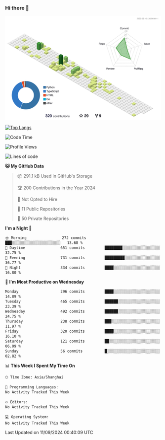 ### Hi there 👋

![](./profile-3d-contrib/profile-green-animate.svg)

 

[![Top Langs](https://github-readme-stats.vercel.app/api/top-langs/?username=fly2tomato)](https://github.com/anuraghazra/github-readme-stats)


 

<!--START_SECTION:waka-->
![Code Time](http://img.shields.io/badge/Code%20Time-5%20hrs%2042%20mins-blue)

![Profile Views](http://img.shields.io/badge/Profile%20Views-0-blue)

![Lines of code](https://img.shields.io/badge/From%20Hello%20World%20I%27ve%20Written-519.8%20thousand%20lines%20of%20code-blue)

**🐱 My GitHub Data** 

> 📦 291.1 kB Used in GitHub's Storage 
 > 
> 🏆 200 Contributions in the Year 2024
 > 
> 🚫 Not Opted to Hire
 > 
> 📜 11 Public Repositories 
 > 
> 🔑 50 Private Repositories 
 > 
**I'm a Night 🦉** 

```text
🌞 Morning                272 commits         ███░░░░░░░░░░░░░░░░░░░░░░   13.68 % 
🌆 Daytime                651 commits         ████████░░░░░░░░░░░░░░░░░   32.75 % 
🌃 Evening                731 commits         █████████░░░░░░░░░░░░░░░░   36.77 % 
🌙 Night                  334 commits         ████░░░░░░░░░░░░░░░░░░░░░   16.80 % 
```
📅 **I'm Most Productive on Wednesday** 

```text
Monday                   296 commits         ████░░░░░░░░░░░░░░░░░░░░░   14.89 % 
Tuesday                  465 commits         ██████░░░░░░░░░░░░░░░░░░░   23.39 % 
Wednesday                492 commits         ██████░░░░░░░░░░░░░░░░░░░   24.75 % 
Thursday                 238 commits         ███░░░░░░░░░░░░░░░░░░░░░░   11.97 % 
Friday                   320 commits         ████░░░░░░░░░░░░░░░░░░░░░   16.10 % 
Saturday                 121 commits         ██░░░░░░░░░░░░░░░░░░░░░░░   06.09 % 
Sunday                   56 commits          █░░░░░░░░░░░░░░░░░░░░░░░░   02.82 % 
```


📊 **This Week I Spent My Time On** 

```text
🕑︎ Time Zone: Asia/Shanghai

💬 Programming Languages: 
No Activity Tracked This Week

🔥 Editors: 
No Activity Tracked This Week

💻 Operating System: 
No Activity Tracked This Week
```


 Last Updated on 11/09/2024 00:40:09 UTC
<!--END_SECTION:waka-->

